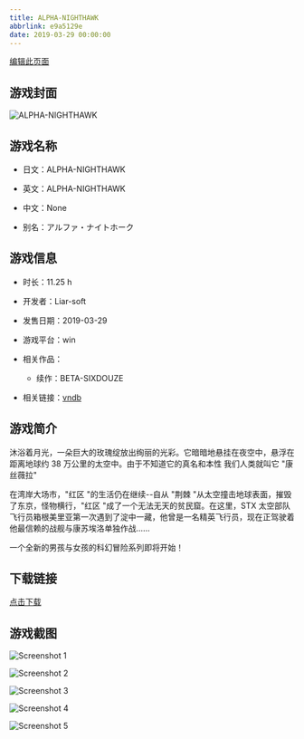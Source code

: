 ```yaml
---
title: ALPHA-NIGHTHAWK
abbrlink: e9a5129e
date: 2019-03-29 00:00:00
---
```

[编辑此页面](https://github.com/ACG-3/ADV3-source/blob/main/source/_posts/games/ALPHA-NIGHTHAWK.md)

## 游戏封面

![ALPHA-NIGHTHAWK](https://pan.timero.xyz/d/onedrive/img_lib_001/ALPHA-NIGHTHAWK_cover.avif)


## 游戏名称

- 日文：ALPHA-NIGHTHAWK
- 英文：ALPHA-NIGHTHAWK
- 中文：None

- 别名：アルファ・ナイトホーク


## 游戏信息

- 时长：11.25 h
- 开发者：Liar-soft
- 发售日期：2019-03-29
- 游戏平台：win
- 相关作品：
   - 续作：BETA-SIXDOUZE

- 相关链接：[vndb](https://vndb.org/v24470)


## 游戏简介

沐浴着月光，一朵巨大的玫瑰绽放出绚丽的光彩。它暗暗地悬挂在夜空中，悬浮在距离地球约 38 万公里的太空中。由于不知道它的真名和本性 我们人类就叫它 "康丝薇拉"

在湾岸大场市，"红区 "的生活仍在继续--自从 "荆棘 "从太空撞击地球表面，摧毁了东京，怪物横行，"红区 "成了一个无法无天的贫民窟。在这里，STX 太空部队飞行员箱根美里亚第一次遇到了淀中一藏，他曾是一名精英飞行员，现在正驾驶着他最信赖的战舰与康苏埃洛单独作战......

一个全新的男孩与女孩的科幻冒险系列即将开始！




## 下载链接

[点击下载](https://pan.timero.xyz/onedrive/adv_lib_001/ALPHA-NIGHTHAWK)


## 游戏截图


![Screenshot 1](https://pan.timero.xyz/d/onedrive/img_lib_001/ALPHA-NIGHTHAWK_Screenshot_1.avif)

![Screenshot 2](https://pan.timero.xyz/d/onedrive/img_lib_001/ALPHA-NIGHTHAWK_Screenshot_2.avif)

![Screenshot 3](https://pan.timero.xyz/d/onedrive/img_lib_001/ALPHA-NIGHTHAWK_Screenshot_3.avif)

![Screenshot 4](https://pan.timero.xyz/d/onedrive/img_lib_001/ALPHA-NIGHTHAWK_Screenshot_4.avif)

![Screenshot 5](https://pan.timero.xyz/d/onedrive/img_lib_001/ALPHA-NIGHTHAWK_Screenshot_5.avif)

